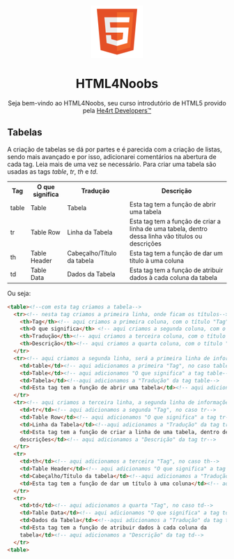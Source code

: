 <p align="center">
  <img src="/images//html.png" alt="HTML Logo" width="120px">
</p>
<h1 align="center">HTML4Noobs</h1>
<p align="center">Seja bem-vindo ao HTML4Noobs, seu curso introdutório de HTML5 provido pela <a href="https://heartdevs.com/" target="_blank">He4rt Developers&trade;</a></p>

<h2>Tabelas</h2>
<p>A criação de tabelas se dá por partes e é parecida com a criação de listas, sendo mais avançado e por isso, adicionarei comentários 
na abertura de cada tag. Leia mais de uma vez se necessário. Para criar uma tabela são usadas as tags <em>table</em>, <em>tr</em>, 
<em>th</em> e <em>td</em>.</p>

<table>
  <tr>
    <th>Tag</th>
    <th>O que significa</th>
    <th>Tradução</th>
    <th>Descrição</th>
  </tr>
  <tr>
    <td>table</td>
    <td>Table</td>
    <td>Tabela</td>
    <td>Esta tag tem a função de abrir uma tabela</td>
  </tr>
  <tr>
    <td>tr</td>
    <td>Table Row</td>
    <td>Linha da Tabela</td>
    <td>Esta tag tem a função de criar a linha de uma tabela, dentro dessa linha vão titulos ou descrições</td>
  </tr>
  <tr>
    <td>th</td>
    <td>Table Header</td>
    <td>Cabeçalho/Título da tabela</td>
    <td>Esta tag tem a função de dar um título à uma coluna</td>
  </tr>
  <tr>
    <td>td</td>
    <td>Table Data</td>
    <td>Dados da Tabela</td>
    <td>Esta tag tem a função de atribuir dados à cada coluna da tabela</td>
  </tr>
<table>

<p>Ou seja:</p>

```html
<table><!--com esta tag criamos a tabela-->
  <tr><!-- nesta tag criamos a primeira linha, onde ficam os títulos-->
    <th>Tag</th><!-- aqui criamos a primeira coluna, com o título "Tag"-->
    <th>O que significa</th> <!-- aqui criamos a segunda coluna, com o título "O que significa"-->
    <th>Tradução</th><!-- aqui criamos a terceira coluna, com o título "Tradução"-->
    <th>Descrição</th><!-- aqui criamos a quarta coluna, com o título "Descrição"-->
  </tr>
  <tr><!-- aqui criamos a segunda linha, será a primeira linha de informações-->
    <td>table</td><!-- aqui adicionamos a primeira "Tag", no caso table-->
    <td>Table</td><!-- aqui adicionamos "O que significa" a tag table-->
    <td>Tabela</td><!--aqui adicionamos a "Tradução" da tag table--> 
    <td>Esta tag tem a função de abrir uma tabela</td><!-- aqui adicionamos a "Descrição" da tag table-->
  </tr>
  <tr><!-- aqui criamos a terceira linha, a segunda linha de informações-->
    <td>tr</td><!-- aqui adicionamos a segunda "Tag", no caso tr-->
    <td>Table Row</td><!-- aqui adicionamos "O que significa" a tag tr-->
    <td>Linha da Tabela</td><!--aqui adicionamos a "Tradução" da tag tr--> 
    <td>Esta tag tem a função de criar a linha de uma tabela, dentro dessa linha vão titulos ou 
    descrições</td><!-- aqui adicionamos a "Descrição" da tag tr-->
  </tr>
  <tr>
    <td>th</td><!-- aqui adicionamos a terceira "Tag", no caso th-->
    <td>Table Header</td><!-- aqui adicionamos "O que significa" a tag th-->
    <td>Cabeçalho/Título da tabela</td><!--aqui adicionamos a "Tradução" da tag tr--> 
    <td>Esta tag tem a função de dar um título à uma coluna</td><!-- aqui adicionamos a "Descrição" da tag td-->
  </tr>
  <tr>
    <td>td</td><!-- aqui adicionamos a quarta "Tag", no caso td-->
    <td>Table Data</td><!-- aqui adicionamos "O que significa" a tag td-->
    <td>Dados da Tabela</td><<!--aqui adicionamos a "Tradução" da tag tr--> 
    <td>Esta tag tem a função de atribuir dados à cada coluna da 
    tabela</td><!-- aqui adicionamos a "Descrição" da tag td-->
  </tr>
<table>
```
